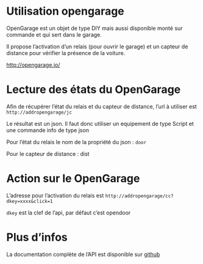 # Utilisation opengarage

OpenGarage est un objet de type DIY mais aussi disponible monté sur commande et qui sert dans le garage.

Il propose l’activation d’un relais (pour ouvrir le garage) et un capteur de distance pour vérifier la présence de la voiture.

<http://opengarage.io/>

# Lecture des états du OpenGarage

Afin de récupérer l’état du relais et du capteur de distance, l’url à utiliser est ``http://addropengarage/jc``

Le résultat est un json. Il faut donc utiliser un equipement de type Script et une commande info de type json

Pour l’état du relais le nom de la propriété du json : ``door``

Pour le capteur de distance : dist

# Action sur le OpenGarage

L’adresse pour l’activation du relais est ``http://addropengarage/cc?dkey=xxxx&click=1``

``dkey`` est la clef de l’api, par défaut c’est opendoor

# Plus d’infos

La documentation complète de l’API est disponible sur [github](https://github.com/OpenGarage/OpenGarage-Firmware/tree/master/docs)
